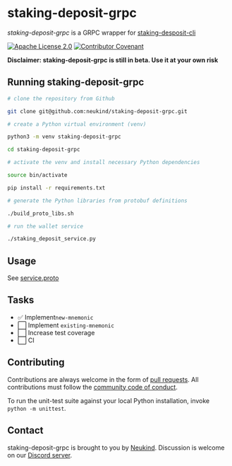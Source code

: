 
# staking-deposit-grpc


*staking-deposit-grpc* is a GRPC wrapper for [staking-desposit-cli](https://github.com/ethereum/staking-deposit-cli)

[![Apache License 2.0](https://img.shields.io/github/license/neukind/staking-deposit-grpc)](https://github.com/peterblockman/staking-deposit-grpc/blob/main/LICENSE)
[![Contributor Covenant](https://img.shields.io/badge/Contributor%20Covenant-v2.0%20adopted-ff69b4.svg)](CODE_OF_CONDUCT.md)

**Disclaimer: staking-deposit-grpc is still in beta. Use it at your own risk**
## Running staking-deposit-grpc

```bash
# clone the repository from Github

git clone git@github.com:neukind/staking-deposit-grpc.git

# create a Python virtual environment (venv)

python3 -m venv staking-deposit-grpc

cd staking-deposit-grpc

# activate the venv and install necessary Python dependencies

source bin/activate

pip install -r requirements.txt

# generate the Python libraries from protobuf definitions

./build_proto_libs.sh

# run the wallet service

./staking_deposit_service.py
```
## Usage 

See [service.proto](https://github.com/neukind/staking-deposit-grpc/blob/main/include/proto/service.proto)

## Tasks

 - :white_check_mark: Implement`new-mnemonic` 
 - :white_large_square: Implement `existing-mnemonic`  
 - :white_large_square: Increase test coverage
 - :white_large_square: CI

## Contributing

Contributions are always welcome in the form of [pull requests](https://github.com/neukind/staking-deposit-grpc/pulls). All contributions must follow the [community code of conduct](CODE_OF_CONDUCT.md).

To run the unit-test suite against your local Python installation, invoke `python -m unittest`.

## Contact

staking-deposit-grpc is brought to you by [Neukind](https://www.neukind.com/). Discussion is welcome on our [Discord server](https://discord.gg/x8TDzpPHcK).